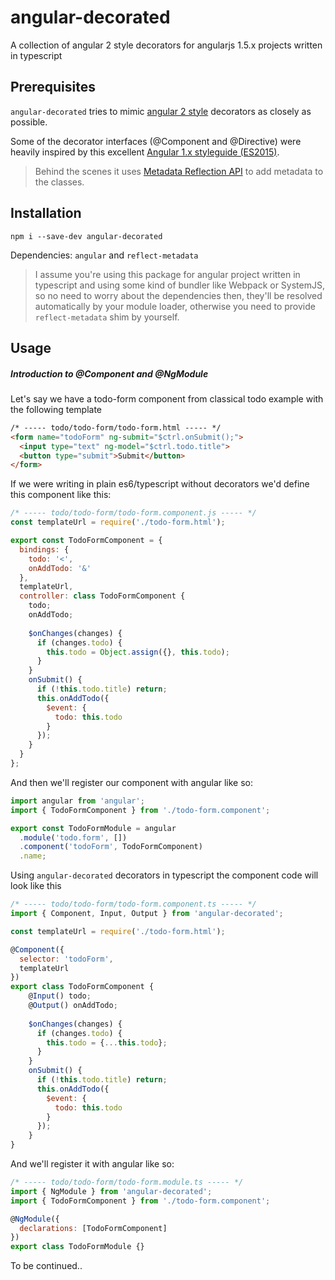 # angular-decorated
A collection of angular 2 style decorators for angularjs 1.5.x projects written in typescript

## Prerequisites
`angular-decorated` tries to mimic [angular 2 style](https://angular.io/docs/ts/latest/guide/style-guide.html) decorators as closely as possible.

Some of the decorator interfaces (@Component and @Directive) were heavily inspired by this excellent [Angular 1.x styleguide (ES2015)](https://github.com/toddmotto/angular-styleguide).

> Behind the scenes it uses [Metadata Reflection API](https://www.npmjs.com/package/reflect-metadata) to add metadata to the classes.

## Installation

`npm i --save-dev angular-decorated`

Dependencies: `angular` and `reflect-metadata`
> I assume you're using this package for angular project written in typescript and using some kind of bundler
like Webpack or SystemJS, so no need to worry about the dependencies then, they'll be resolved automatically by your module loader,
otherwise you need to provide `reflect-metadata` shim by yourself. 

## Usage

##### Introduction to @Component and @NgModule
Let's say we have a todo-form component from classical todo example with the following template
```html
/* ----- todo/todo-form/todo-form.html ----- */
<form name="todoForm" ng-submit="$ctrl.onSubmit();">
  <input type="text" ng-model="$ctrl.todo.title">
  <button type="submit">Submit</button>
</form>
```
If we were writing in plain es6/typescript without decorators we'd define this component like this:
```js
/* ----- todo/todo-form/todo-form.component.js ----- */
const templateUrl = require('./todo-form.html');

export const TodoFormComponent = {
  bindings: {
    todo: '<',
    onAddTodo: '&'
  },
  templateUrl,
  controller: class TodoFormComponent {
    todo;
    onAddTodo;
    
    $onChanges(changes) {
      if (changes.todo) {
        this.todo = Object.assign({}, this.todo);
      }
    }
    onSubmit() {
      if (!this.todo.title) return;
      this.onAddTodo({
        $event: {
          todo: this.todo
        }
      });
    }
  }
};
```
And then we'll register our component with angular like so:
```js
import angular from 'angular';
import { TodoFormComponent } from './todo-form.component';

export const TodoFormModule = angular
  .module('todo.form', [])
  .component('todoForm', TodoFormComponent)
  .name;
```

Using `angular-decorated` decorators in typescript the component code will look like this
```js
/* ----- todo/todo-form/todo-form.component.ts ----- */
import { Component, Input, Output } from 'angular-decorated';

const templateUrl = require('./todo-form.html');

@Component({
  selector: 'todoForm',
  templateUrl
})
export class TodoFormComponent {
    @Input() todo;
    @Output() onAddTodo;
    
    $onChanges(changes) {
      if (changes.todo) {
        this.todo = {...this.todo};
      }
    }
    onSubmit() {
      if (!this.todo.title) return;
      this.onAddTodo({
        $event: {
          todo: this.todo
        }
      });
    }
}
```
And we'll register it with angular like so:
```js
/* ----- todo/todo-form/todo-form.module.ts ----- */
import { NgModule } from 'angular-decorated';
import { TodoFormComponent } from './todo-form.component';

@NgModule({
  declarations: [TodoFormComponent]
})
export class TodoFormModule {}
```

To be continued..
